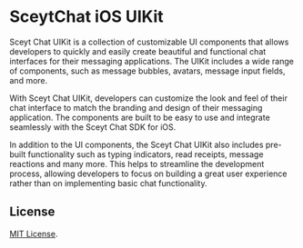# SceytChat iOS UIKit

Sceyt Chat UIKit is a collection of customizable UI components that allows developers to quickly and easily create beautiful and functional chat interfaces for their messaging applications. The UIKit includes a wide range of components, such as message bubbles, avatars, message input fields, and more.

With Sceyt Chat UIKit, developers can customize the look and feel of their chat interface to match the branding and design of their messaging application. The components are built to be easy to use and integrate seamlessly with the Sceyt Chat SDK for iOS.

In addition to the UI components, the Sceyt Chat UIKit also includes pre-built functionality such as typing indicators, read receipts, message reactions and many more. This helps to streamline the development process, allowing developers to focus on building a great user experience rather than on implementing basic chat functionality.


## License

[MIT License](LICENSE).
